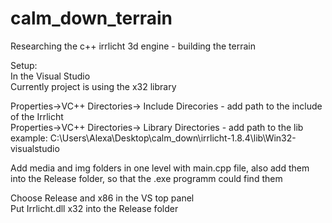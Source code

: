 # calm_down_terrain
Researching the c++ irrlicht 3d engine - building the terrain

Setup:  
In the Visual Studio  
Currently project is using the x32 library  

Properties->VC++ Directories-> Include Direcories - add path to the include of the Irrlicht  
Properties->VC++ Directories-> Library Directories - add path to the lib  
example: C:\Users\Alexa\Desktop\calm_down\irrlicht-1.8.4\lib\Win32-visualstudio  

Add media and img folders in one level with main.cpp file, also add them into the Release folder, so that the .exe programm could find them

Choose Release and x86 in the VS top panel  
Put Irrlicht.dll x32 into the Release folder  
